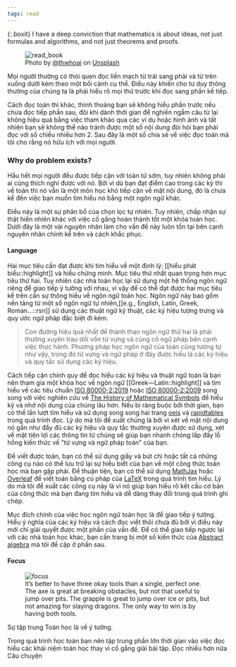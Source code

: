```yaml
---
tags: read
---
```


{:.boxit}
I have a deep conviction that mathematics is about ideas, not just formulas and algorithms, and not just theorems and proofs.

<figure>
  <img src="https://images.unsplash.com/photo-1578667343354-26a1de5bfe5a?ixlib=rb-1.2.1&ixid=eyJhcHBfaWQiOjEyMDd9&auto=format&fit=crop&w=1650&q=80" alt="read_book">
  <figcaption>Photo by <a href="https://unsplash.com/@thwhoai">@thwhoai</a> on <a href="https://unsplash.com/">Unsplash</a></figcaption>
</figure>

<p class="drop-cap">M<span>ọi người thường có thói quen đọc liền mạch từ trái sang phải và từ trên xuống dưới kèm theo một bối cảnh cụ thể. Điều này khiến cho tư duy thông thường của chúng ta là phải hiểu rõ mọi thứ trước khi đọc sang phần kế tiếp.</span></p>

Cách đọc toán thì khác, thỉnh thoảng bạn sẽ không hiểu phần trước nếu chưa đọc tiếp phần sau, đôi khi dành thời gian để nghiền ngẫm câu từ lại không hiệu quả bằng việc tham khảo qua các ví dụ hoặc hình ảnh và tất nhiên bạn sẽ không thể nào tránh được một số nội dung đòi hỏi bạn phải đọc với số chiều nhiều hơn 2. Sau đây là một số chia sẻ về việc đọc toán mà tôi cho rằng nó hữu ích với mọi người.

### Why do problem exists?

Hầu hết mọi người đều được tiếp cận với toán từ sớm, tuy nhiên không phải ai cũng thích nghi được với nó. Bởi vì dù bạn đạt điểm cao trong các kỳ thi về toán thì nó vẫn là một môn học khó tiếp cận về mặt nội dung, đó là chưa kể đến việc bạn muốn tìm hiểu nó bằng một ngôn ngữ khác.

Điều này là một sự phân bổ của chọn lọc tự nhiên. Tuy nhiên, chấp nhận sự thật hiển nhiên khác với việc cố gắng hoàn thành tốt một khóa toán học. Dưới đây là một vài nguyên nhân làm cho vấn đề này luôn tồn tại bên cạnh nguyên nhân chính kể trên và cách khắc phục.

#### Language

Hai mục tiêu cần đạt được khi tìm hiểu về một định lý: [[hiểu phát biểu::highlight]] và hiểu chứng minh. Mục tiêu thứ nhất quan trọng hơn mục tiêu thứ hai. Tuy nhiên các nhà toán học lại sử dụng một hệ thống ngôn ngữ riêng để giao tiếp ý tưởng với nhau, vì vậy để có thể đạt được hai mục tiêu kể trên cần sự thông hiểu về ngôn ngữ toán học. Ngôn ngữ này bao gồm nền tảng từ một số ngôn ngữ tự nhiên,[[e.g., English, Latin, Greek, Roman...::rsn]] sử dụng các thuật ngữ kỹ thuật, các ký hiệu tượng trưng và quy ước ngữ pháp đặc biệt đi kèm.

> Con đường hiệu quả nhất để thành thạo ngôn ngữ thứ hai là phải thường xuyên trau dồi vốn từ vựng và củng cố ngữ pháp bên cạnh việc thực hành. Phương pháp học ngôn ngữ của toán cũng tương tự như vậy, trong đó từ vựng và ngữ pháp ở đây được hiểu là các ký hiệu và quy tắc sử dụng các ký hiệu. 

Cách tiếp cận chính quy để đọc hiểu các ký hiệu và thuật ngữ toán là bạn nên tham gia một khóa học về ngôn ngữ [[Greek—Latin::highlight]] và tìm hiểu về các tiêu chuẩn [ISO 80000-2:2019](https://www.iso.org/standard/64973.html) hoặc [ISO 80000-2:2009](https://people.engr.ncsu.edu/jwilson/files/mathsigns.pdf) song song với việc nghiên cứu về [The History of Mathematical Symbols](https://web.archive.org/web/20060821061824/http://www.roma.unisa.edu.au/07305/symbols.htm#Inequality) để hiểu kỹ và nhớ nội dung của chúng lâu hơn. Nếu bị ràng buộc bởi thời gian, bạn có thể lần lượt tìm hiểu và sử dụng song song hai trang [oeis](https://oeis.org/wiki/List_of_LaTeX_mathematical_symbols) và [rapidtables](https://www.rapidtables.com/math/symbols/Basic_Math_Symbols.html) trong quá trình đọc. Lý do mà tôi đề xuất chúng là bởi vì xét về mặt nội dung nó gần như đầy đủ các ký hiệu và quy tắc thường xuyên được sử dụng, xét về mặt tiện lợi các thông tin từ chúng sẽ giúp bạn nhanh chóng lấp đầy lỗ hổng kiến thức về "từ vựng và ngữ pháp toán" của bạn.

Để viết được toán, bạn có thể sử dụng giấy và bút chì hoặc tất cả những công cụ nào có thể lưu trữ lại sự hiểu biết của bạn về một công thức toán học mà bạn gặp phải. Để thuận tiện, bạn có thể sử dụng [MathJax](https://mathjax.github.io/MathJax-demos-web/input-tex2chtml.html) hoặc [Overleaf](https://www.overleaf.com/) để viết toán bằng cú pháp của [LaTeX](https://www.latex-project.org/) trong quá trình tìm hiểu. Lý do mà tôi đề xuất các công cụ này là vì nó giúp bạn hiểu rõ kết cấu cơ bản của công thức mà bạn đang tìm hiểu và dễ dàng thay đổi trong quá trình ghi chép.

Mục đích chính của việc học ngôn ngữ toán học là để giao tiếp ý tưởng. Hiểu ý nghĩa của các ký hiệu và cách đọc viết thôi chưa đủ bởi vì điều này mới chỉ giải quyết được một phần của vấn đề. Để có thể giao tiếp ngược lại với các nhà toán học khác, bạn cần trang bị một số kiến thức của [Abstract algebra](https://quicklook.netlify.app/notes/abstract-algebra) mà tôi  đề cập ở phần sau.

#### Focus

<figure>
  <img src="https://miro.medium.com/max/700/1*TcsPbK3g22mU0hGe08jHPA.gif" alt="focus">
  <figcaption>It’s better to have three okay tools than a single, perfect one. The axe is great at breaking obstacles, but not that useful to jump over pits. The grapple is great to jump over ice or pits, but not amazing for slaying dragons. The only way to win is by having both tools.</figcaption>
</figure>

Sự tập trung Toán học là về ý tưởng. 

Trong quá trình học toán bạn nên tập trung phần lớn thời gian vào việc đọc hiểu các khái niệm toán học thay vì cố gắng giải bài tập. 
Đọc nhiều hơn nữa
Câu chuyện

